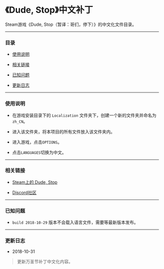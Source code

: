 # 《Dude, Stop》中文补丁

Steam游戏《Dude, Stop（暂译：哥们，停下）》的中文化文件目录。

------

### 目录

* [使用说明](#使用说明-1)

* [相关链接](#相关链接-1)

* [已知问题](#已知问题-1)

* [更新日志](#更新日志-1)

------

### <span id="使用说明-1">使用说明</span>

* 在游戏安装目录下的 ```Localization``` 文件夹下，创建一个新的文件夹并命名为 ```zh_CN```。

* 进入该文件夹，将本项目的所有文件放入该文件夹内。

* 进入游戏，点击```OPTIONS```。

* 点击```LANGUAGES```切换为中文。

------

### <span id="相关链接-1">相关链接</spam>

* [Steam上的 Dude, Stop](https://store.steampowered.com/app/574560/Dude_Stop/)

* [Discord社区](https://discord.gg/vdge2Vh)

------

### <span id="已知问题-1">已知问题</spam>

* ```build 2018-10-29``` 版本不会载入语言文件，需要等最新版本发布。

------


### <span id="更新日志-1">更新日志</span>

* 2018-10-31

> 更新万圣节补丁中文化内容。